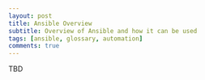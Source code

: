 ```yaml
---
layout: post
title: Ansible Overview
subtitle: Overview of Ansible and how it can be used
tags: [ansible, glossary, automation]
comments: true
---
```

TBD
